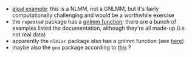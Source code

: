 * [algal example](https://rpubs.com/bbolker/3423): this is a NLMM, not a GNLMM, but it's fairly computationally challenging and would be a worthwhile exercise
* the `repeated` package has a [gnlmm function](https://www.rdocumentation.org/packages/repeated/versions/1.1.2/topics/gnlmm); there are a bunch of examples listed the documentation, although they're all made-up (i.e. not real data)
* apparently the `nlmixr` package also has a gnlmm function (see [here](https://rdrr.io/github/nlmixrdevelopment/nlmixr/man/gnlmm.html))
* maybe also the `gnm` package according to [this](https://stat.ethz.ch/pipermail/r-sig-mixed-models/2019q1/027594.html) ?
